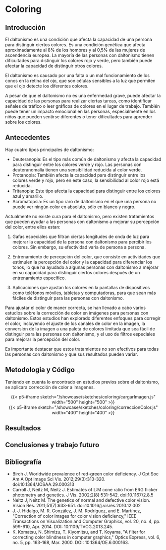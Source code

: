 # Coloring

## Introducción

El daltonismo es una condición que afecta la capacidad de una persona para distinguir ciertos colores. Es una condición genética que afecta aproximadamente al 8% de los hombres y al 0,5% de las mujeres de ascendencia europea. La mayoría de las personas con daltonismo tienen dificultades para distinguir los colores rojo y verde, pero también puede afectar la capacidad de distinguir otros colores.

El daltonismo es causado por una falta o un mal funcionamiento de los conos en la retina del ojo, que son células sensibles a la luz que permiten que el ojo detecte los diferentes colores. 

A pesar de que el daltonismo no es una enfermedad grave, puede afectar la capacidad de las personas para realizar ciertas tareas, como identificar señales de tráfico o leer gráficos de colores en el lugar de trabajo. También puede tener un impacto emocional en las personas, especialmente en los niños que pueden sentirse diferentes o tener dificultades para aprender sobre los colores.



## Antecedentes

Hay cuatro tipos principales de daltonismo: 

- Deuteranopia: Es el tipo más común de daltonismo y afecta la capacidad para distinguir entre los colores verde y rojo. Las personas con deuteranomalía tienen una sensibilidad reducida al color verde.
- Protanopia: También afecta la capacidad para distinguir entre los colores verde y rojo, pero en este caso, la sensibilidad al color rojo está reducida.
- Tritanopia: Este tipo afecta la capacidad para distinguir entre los colores azul y amarillo.
- Acromatopsia: Es un tipo raro de daltonismo en el que una persona no puede ver ningún color en absoluto, sólo en blanco y negro.

Actualmente no existe cura para el daltonismo, pero existen tratamientos que pueden ayudar a las personas con daltonismo a mejorar su percepción del color, entre ellos estan:

1. Gafas especiales que filtran ciertas longitudes de onda de luz para mejorar la capacidad de la persona con daltonismo para percibir los colores. Sin embargo, su efectividad varía de persona a persona.

2. Entrenamiento de percepción del color, que consiste en actividades que estimulen la percepción del color y la capacidad para diferenciar los tonos, lo que ha ayudado a algunas personas con daltonismo a mejorar en su capacidad para distinguir ciertos colores después de un entrenamiento específico. 

3. Aplicaciones que ajustan los colores en la pantallas de dispositivos como teléfonos móviles, tabletas y computadoras, para que sean más fáciles de distinguir para las personas con daltonismo. 

Para ajustar el color de maner correcta, se han llevado a cabo varios estudios sobre la corrección de color en imágenes para personas con daltonismo. Estos estudios han explorado diferentes enfoques para corregir el color, incluyendo el ajuste de los canales de color en la imagen, la conversión de la imagen a una paleta de colores limitada que sea fácil de distinguir para las personas con daltonismo, y el uso de filtros especiales para mejorar la percepción del color.

Es importante destacar que estos tratamientos no son efectivos para todas las personas con daltonismo y que sus resultados pueden variar. 


## Metodologia y Código

Teniendo en cuenta lo encontrado en estudios previos sobre el daltonismo, se aplicara corrección de color a imagenes.

<div align="center">
{{< p5-iframe sketch="/showcase/sketches/coloring/cargarImagen.js" width="500" height="500" >}}
</div>

<div align="center">
{{< p5-iframe sketch="/showcase/sketches/coloring/correccionColor.js" width="400" height="400" >}}
</div>


## Resultados

## Conclusiones y trabajo futuro

## Bibliografía

- Birch J. Worldwide prevalence of red-green color deficiency. J Opt Soc Am A Opt Image Sci Vis. 2012;29(3):313-320. doi:10.1364/JOSAA.29.000313
- Carroll J, Neitz M, Neitz J. Estimates of L:M cone ratio from ERG flicker photometry and genetics. J Vis. 2002;2(8):531-542. doi:10.1167/2.8.5
- Neitz J, Neitz M. The genetics of normal and defective color vision. Vision Res. 2011;51(7):633-651. doi:10.1016/j.visres.2010.12.002
- J. J. Hidalgo, M. R. González, J. M. Rodríguez, and E. Martínez, "Correction of color images for color vision deficiency," IEEE Transactions on Visualization and Computer Graphics, vol. 20, no. 4, pp. 599-610, Apr. 2014. DOI: 10.1109/TVCG.2013.245.
- K. Komatsu, N. Shimizu, T. Kiyomitsu, and T. Koyama, "A filter for correcting color blindness in computer graphics," Optics Express, vol. 6, no. 5, pp. 163-168, Mar. 2000. DOI: 10.1364/OE.6.000163.



